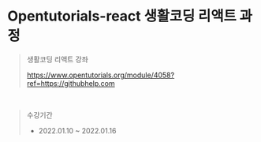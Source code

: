 # Opentutorials-react 생활코딩 리액트 과정

> 생활코딩 리액트 강좌
>
> https://www.opentutorials.org/module/4058?ref=https://githubhelp.com

<br>

> 수강기간 
>
> - 2022.01.10 ~ 2022.01.16

